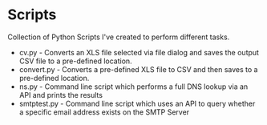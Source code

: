 # Scripts
Collection of Python Scripts I've created to perform different tasks.

- cv.py - Converts an XLS file selected via file dialog and saves the output CSV file to a pre-defined location.
- convert.py - Converts a pre-defined XLS file to CSV and then saves to a pre-defined location.
- ns.py - Command line script which performs a full DNS lookup via an API and prints the results
- smtptest.py - Command line script which uses an API to query whether a specific email address exists on the SMTP Server
